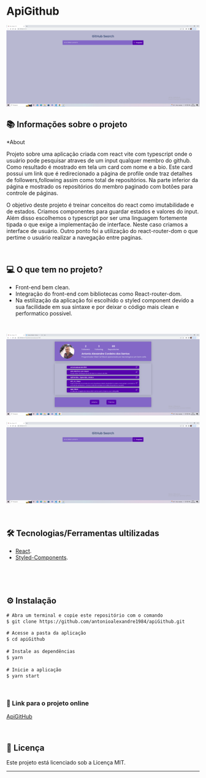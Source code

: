 # ApiGithub

![mock1](https://github.com/antonioalexandre1984/apiGithub/blob/main/src/assets/app.png)

## 📚 Informações sobre o projeto

*About

Projeto sobre uma aplicação criada com react vite com typescript onde o usuário pode pesquisar atraves de um input qualquer membro do github. Como resultado é mostrado em tela um card com nome e a bio. Este card possui um link que é redirecionado a página de profile onde traz detalhes de followers,following assim como total de repositórios. Na parte inferior da página e mostrado os repositórios do membro paginado com botões para controle de páginas.

O objetivo deste projeto é treinar conceitos do react como imutabilidade e de estados. Criamos componentes para guardar estados e valores do input. Além disso escolhemos o typescript por ser uma linguagem fortemente tipada o que exige a implementação de interface. Neste caso criamos a interface de usuário. Outro ponto foi a utilização do react-router-dom o que pertime o usuário realizar a navegação entre paginas.  

&nbsp;

## 💻 O que tem no projeto?

* Front-end bem clean.
* Integração do front-end com bibliotecas como React-router-dom.
* Na estilização da aplicação foi escolhido o styled component devido a sua facilidade em sua sintaxe e por deixar o código mais clean e performatico possivel. 

&nbsp;

![mock2](https://github.com/antonioalexandre1984/apiGithub/blob/main/src/assets/app2.png)

![mock1](https://github.com/antonioalexandre1984/apiGithub/blob/main/src/assets/app.png)


&nbsp;

## 🛠️ Tecnologias/Ferramentas ultilizadas

* [React](https://pt-br.reactjs.org/E).
* [Styled-Components](https://styled-components.com/).

&nbsp;

&nbsp;

## ⚙️ Instalação
```
# Abra um terminal e copie este repositório com o comando
$ git clone https://github.com/antonioalexandre1984/apiGithub.git
```

```
# Acesse a pasta da aplicação
$ cd apiGithub

# Instale as dependências
$ yarn

# Inicie a aplicação
$ yarn start

```

&nbsp;

### 🔗 Link para o projeto online


[ApiGitHub]([antonioapigithub.netlify.app](https://antonioapigithub.netlify.app/))

&nbsp;

## 📝 Licença

Este projeto está licenciado sob a Licença MIT.


---
